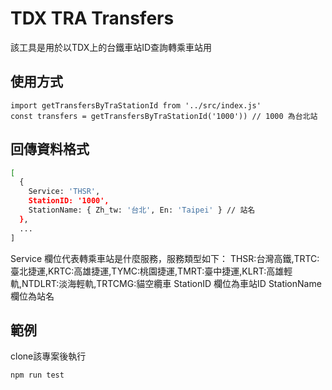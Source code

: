 # TDX TRA Transfers
該工具是用於以TDX上的台鐵車站ID查詢轉乘車站用

## 使用方式
```
import getTransfersByTraStationId from '../src/index.js'
const transfers = getTransfersByTraStationId('1000')) // 1000 為台北站
```

## 回傳資料格式

```bash
[
  {
    Service: 'THSR',
    StationID: '1000',
    StationName: { Zh_tw: '台北', En: 'Taipei' } // 站名
  },
  ...
]
```

Service 欄位代表轉乘車站是什麼服務，服務類型如下：
THSR:台灣高鐵,TRTC:臺北捷運,KRTC:高雄捷運,TYMC:桃園捷運,TMRT:臺中捷運,KLRT:高雄輕軌,NTDLRT:淡海輕軌,TRTCMG:貓空纜車
StationID 欄位為車站ID
StationName 欄位為站名

## 範例
clone該專案後執行
```bash
npm run test
```